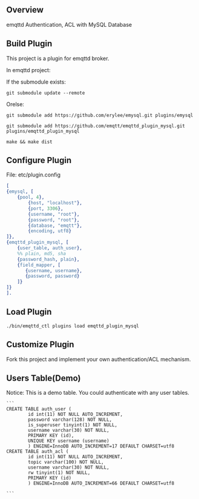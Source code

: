 
## Overview

emqttd Authentication, ACL with MySQL Database

## Build Plugin

This project is a plugin for emqttd broker.

In emqttd project:

If the submodule exists:

```
git submodule update --remote
```

Orelse:

```
git submodule add https://github.com/erylee/emysql.git plugins/emysql

git submodule add https://github.com/emqtt/emqttd_plugin_mysql.git plugins/emqttd_plugin_mysql

make && make dist
```

## Configure Plugin

File: etc/plugin.config

```erlang
[
{emysql, [
    {pool, 4},
        {host, "localhost"},
        {port, 3306},
        {username, "root"},
        {password, "root"},
        {database, "emqtt"},
        {encoding, utf8}
]},
{emqttd_plugin_mysql, [
    {user_table, auth_user},
    %% plain, md5, sha
    {password_hash, plain},
    {field_mapper, [
       {username, username},
       {password, password}
    ]}
]}
].
```

## Load Plugin

```
./bin/emqttd_ctl plugins load emqttd_plugin_mysql
```

## Customize Plugin

Fork this project and implement your own authentication/ACL mechanism.


## Users Table(Demo)

Notice: This is a demo table. You could authenticate with any user tables.

    ```
    CREATE TABLE auth_user (
            id int(11) NOT NULL AUTO_INCREMENT,
            password varchar(128) NOT NULL,
            is_superuser tinyint(1) NOT NULL,
            username varchar(30) NOT NULL,
            PRIMARY KEY (id),
            UNIQUE KEY username (username)
            ) ENGINE=InnoDB AUTO_INCREMENT=17 DEFAULT CHARSET=utf8
    CREATE TABLE auth_acl (
            id int(11) NOT NULL AUTO_INCREMENT,
            topic varchar(100) NOT NULL,
            username varchar(30) NOT NULL,
            rw tinyint(1) NOT NULL,
            PRIMARY KEY (id)
            ) ENGINE=InnoDB AUTO_INCREMENT=66 DEFAULT CHARSET=utf8

    ```
